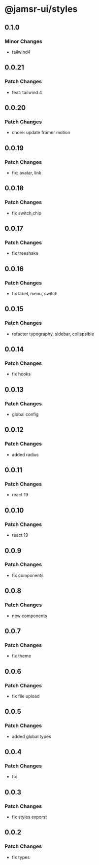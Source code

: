 # @jamsr-ui/styles

## 0.1.0

### Minor Changes

- tailwind4

## 0.0.21

### Patch Changes

- feat: tailwind 4

## 0.0.20

### Patch Changes

- chore: update framer motion

## 0.0.19

### Patch Changes

- fix: avatar, link

## 0.0.18

### Patch Changes

- fix switch,chip

## 0.0.17

### Patch Changes

- fix treeshake

## 0.0.16

### Patch Changes

- fix label, menu, switch

## 0.0.15

### Patch Changes

- refactor typography, sidebar, collapsible

## 0.0.14

### Patch Changes

- fix hooks

## 0.0.13

### Patch Changes

- global config

## 0.0.12

### Patch Changes

- added radius

## 0.0.11

### Patch Changes

- react 19

## 0.0.10

### Patch Changes

- react 19

## 0.0.9

### Patch Changes

- fix components

## 0.0.8

### Patch Changes

- new components

## 0.0.7

### Patch Changes

- fix theme

## 0.0.6

### Patch Changes

- fix file upload

## 0.0.5

### Patch Changes

- added global types

## 0.0.4

### Patch Changes

- fix

## 0.0.3

### Patch Changes

- fix styles exporst

## 0.0.2

### Patch Changes

- fix types
